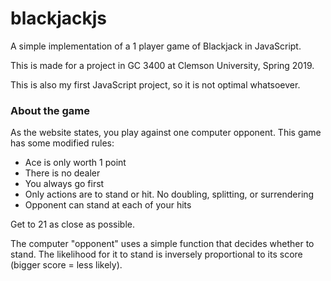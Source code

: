 # blackjackjs
A simple implementation of a 1 player game of Blackjack in JavaScript.

This is made for a project in GC 3400 at Clemson University, Spring 2019.

This is also my first JavaScript project, so it is not optimal whatsoever.

### About the game
As the website states, you play against one computer opponent. This game has some modified rules:
- Ace is only worth 1 point
- There is no dealer
- You always go first
- Only actions are to stand or hit. No doubling, splitting, or surrendering
- Opponent can stand at each of your hits

Get to 21 as close as possible.

The computer "opponent" uses a simple function that decides whether to stand. The likelihood 
for it to stand is inversely proportional to its score (bigger score = less likely).
